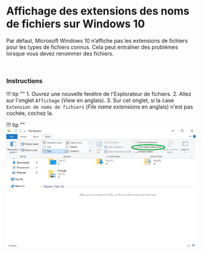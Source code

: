 # Affichage des extensions des noms de fichiers sur Windows 10

Par défaut, Microsoft Windows 10 n’affiche pas les extensions de fichiers pour les types de fichiers connus. Cela peut entraîner des problèmes lorsque vous devez renommer des fichiers.

&nbsp;

### Instructions

!!! tip ""
    1. Ouvrez une nouvelle fenêtre de l'Explorateur de fichiers.
    2. Allez sur l'onglet `Affichage` (*View* en anglais).
    3. Sur cet onglet, si la case `Extension de noms de fichiers` (*File name extensions* en anglais) n'est pas cochée, cochez la.

!!! tip ""
    ![Visual for the above instructions](img/file_extensions.png)
